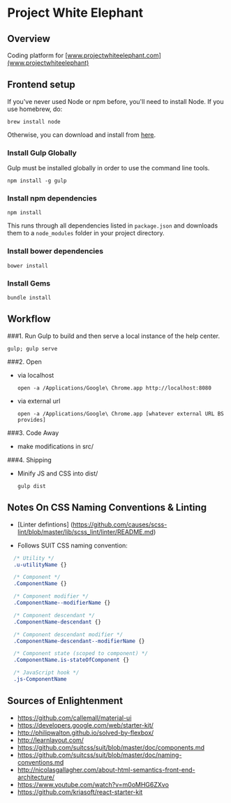 # Project White Elephant

## Overview
Coding platform for [www.projectwhiteelephant.com](www.projectwhiteelephant)

## Frontend setup
If you've never used Node or npm before, you'll need to install Node.
If you use homebrew, do:

`brew install node`

Otherwise, you can download and install from [here](http://nodejs.org/download/).

### Install Gulp Globally

Gulp must be installed globally in order to use the command line tools.

`npm install -g gulp`

### Install npm dependencies

`npm install`

This runs through all dependencies listed in `package.json` and downloads them
to a `node_modules` folder in your project directory.

### Install bower dependencies

`bower install`

### Install Gems

`bundle install`

## Workflow

###1. Run Gulp to build and then serve a local instance of the help center.

  ```shell
  gulp; gulp serve
  ```

###2. Open

- via localhost
  ```shell
  open -a /Applications/Google\ Chrome.app http://localhost:8080
  ```

- via external url
  ```shell
  open -a /Applications/Google\ Chrome.app [whatever external URL BS provides]
  ```

###3. Code Away
- make modifications in src/

###4. Shipping
- Minify JS and CSS into dist/
  ```
  gulp dist
  ```

## Notes On CSS Naming Conventions & Linting
- [Linter defintions] (https://github.com/causes/scss-lint/blob/master/lib/scss_lint/linter/README.md)

- Follows SUIT CSS naming convention:
```css
  /* Utility */
  .u-utilityName {}

  /* Component */
  .ComponentName {}

  /* Component modifier */
  .ComponentName--modifierName {}

  /* Component descendant */
  .ComponentName-descendant {}

  /* Component descendant modifier */
  .ComponentName-descendant--modifierName {}

  /* Component state (scoped to component) */
  .ComponentName.is-stateOfComponent {}

  /* JavaScript hook */
  .js-ComponentName
```

## Sources of Enlightenment
- https://github.com/callemall/material-ui
- https://developers.google.com/web/starter-kit/
- http://philipwalton.github.io/solved-by-flexbox/
- http://learnlayout.com/
- https://github.com/suitcss/suit/blob/master/doc/components.md
- https://github.com/suitcss/suit/blob/master/doc/naming-conventions.md
- http://nicolasgallagher.com/about-html-semantics-front-end-architecture/
- https://www.youtube.com/watch?v=m0oMHG6ZXvo
- https://github.com/kriasoft/react-starter-kit
